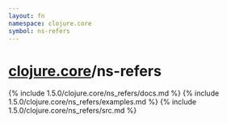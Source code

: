 ```yaml
---
layout: fn
namespace: clojure.core
symbol: ns-refers
---
```


# [clojure.core](../)/ns-refers

{% include 1.5.0/clojure.core/ns_refers/docs.md %}
{% include 1.5.0/clojure.core/ns_refers/examples.md %}
{% include 1.5.0/clojure.core/ns_refers/src.md %}


